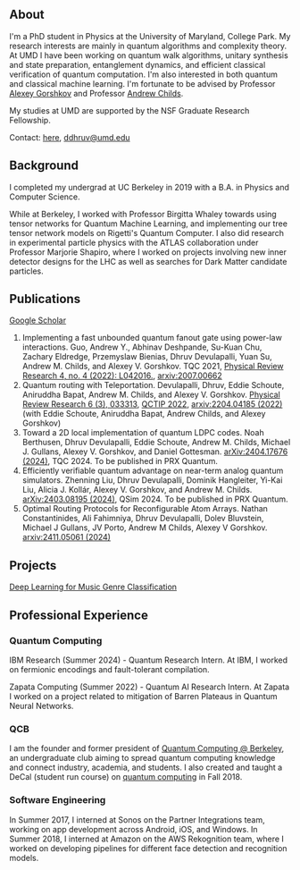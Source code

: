 ## About
I'm a PhD student in Physics at the University of Maryland, College Park. My research interests are mainly in quantum algorithms and complexity theory. At UMD I have been working on quantum walk algorithms, unitary synthesis and state preparation, entanglement dynamics, and efficient classical verification of quantum computation. I'm also interested in both quantum and classical machine learning. I'm fortunate to be advised by Professor [Alexey Gorshkov](https://groups.jqi.umd.edu/gorshkov/) and Professor [Andrew Childs](https://www.cs.umd.edu/~amchilds/).

My studies at UMD are supported by the NSF Graduate Research Fellowship.

Contact: [here](mailto:ddhruv@umd.edu), ddhruv@umd.edu



## Background

I completed my undergrad at UC Berkeley in 2019 with a B.A. in Physics and Computer Science. 

While at Berkeley, I worked with Professor Birgitta Whaley towards using tensor networks for Quantum Machine Learning, and implementing our tree tensor network models on Rigetti's Quantum Computer. I also did research in experimental particle physics with the ATLAS collaboration under Professor Marjorie Shapiro, where I worked on projects involving new inner detector designs for the LHC as well as searches for Dark Matter candidate particles.

## Publications
[Google Scholar](https://scholar.google.com/citations?user=KnD_CEYAAAAJ&hl=en&oi=ao)

1. Implementing a fast unbounded quantum fanout gate using power-law interactions. Guo, Andrew Y., Abhinav Deshpande, Su-Kuan Chu, Zachary Eldredge, Przemyslaw Bienias, Dhruv Devulapalli, Yuan Su, Andrew M. Childs, and Alexey V. Gorshkov. TQC 2021, [Physical Review Research 4, no. 4 (2022): L042016.](https://journals.aps.org/prresearch/abstract/10.1103/PhysRevResearch.4.L042016), [arxiv:2007.00662](https://arxiv.org/abs/2007.00662)
2. Quantum routing with Teleportation. Devulapalli, Dhruv, Eddie Schoute, Aniruddha Bapat, Andrew M. Childs, and Alexey V. Gorshkov. [Physical Review Research 6 (3), 033313](https://journals.aps.org/prresearch/abstract/10.1103/PhysRevResearch.6.033313), [QCTIP 2022](https://www.youtube.com/watch?v=4ociWeAMD1M), [arxiv:2204.04185 (2022)](https://arxiv.org/abs/2204.04185)
(with Eddie Schoute, Aniruddha Bapat, Andrew Childs, and Alexey Gorshkov)
3. Toward a 2D local implementation of quantum LDPC codes. Noah Berthusen, Dhruv Devulapalli, Eddie Schoute, Andrew M. Childs, Michael J. Gullans, Alexey V. Gorshkov, and Daniel Gottesman. [arXiv:2404.17676 (2024)](https://arxiv.org/abs/2404.17676), TQC 2024. To be published in PRX Quantum.
4. Efficiently verifiable quantum advantage on near-term analog quantum simulators. Zhenning Liu, Dhruv Devulapalli, Dominik Hangleiter, Yi-Kai Liu, Alicia J. Kollár, Alexey V. Gorshkov, and Andrew M. Childs. [arXiv:2403.08195 (2024)](https://arxiv.org/abs/2404.17676), QSim 2024. To be published in PRX Quantum.
5. Optimal Routing Protocols for Reconfigurable Atom Arrays. Nathan Constantinides, Ali Fahimniya, Dhruv Devulapalli, Dolev Bluvstein, Michael J Gullans, JV Porto, Andrew M Childs, Alexey V Gorshkov. [arxiv:2411.05061 (2024)](https://arxiv.org/abs/2411.05061)

## Projects

[Deep Learning for Music Genre Classification](https://dhruvdevu.github.io/GenreClassificationDL/)

## Professional Experience
### Quantum Computing
IBM Research (Summer 2024) - Quantum Research Intern. At IBM, I worked on fermionic encodings and fault-tolerant compilation.

Zapata Computing (Summer 2022) - Quantum AI Research Intern. At Zapata I worked on a project related to mitigation of Barren Plateaus in Quantum Neural Networks.

### QCB
I am the founder and former president of [Quantum Computing @ Berkeley](https://qcb.berkeley.edu/), an undergraduate club aiming to spread quantum computing knowledge and connect industry, academia, and students. I also created and taught a DeCal (student run course) on [quantum computing](https://qcb.berkeley.edu/decal.shtml) in Fall 2018.

### Software Engineering
In Summer 2017, I interned at Sonos on the Partner Integrations team, working on app development across Android, iOS, and Windows.
In Summer 2018, I interned at Amazon on the AWS Rekognition team, where I worked on developing pipelines for different face detection and recognition models.




